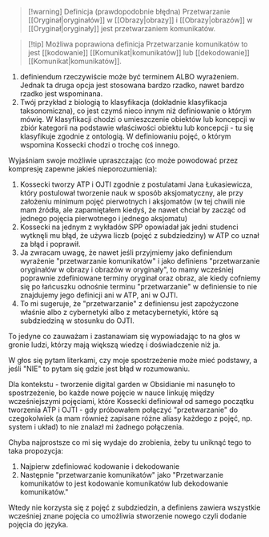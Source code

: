 > [!warning] Definicja (prawdopodobnie błędna) 
> Przetwarzanie [[Oryginał|oryginałów]] w [[Obrazy|obrazy]] i [[Obrazy|obrazów]] w [[Oryginał|oryginały]] jest przetwarzaniem komunikatów. 

> [!tip] Możliwa poprawiona definicja
  Przetwarzanie komunikatów to jest [[kodowanie]] [[Komunikat|komunikatów]] lub [[dekodowanie]] [[Komunikat|komunikatów]].

1. definiendum rzeczywiście może być terminem ALBO wyrażeniem. Jednak ta druga opcja jest stosowana bardzo rzadko, nawet bardzo rzadko jest wspominana. 
2. Twój przykład z biologią to klasyfikacja (dokładnie klasyfikacja taksonomiczna), co jest czymś nieco innym niż definiowanie o którym mówię. W klasyfikacji chodzi o umieszczenie obiektów lub koncepcji w zbiór kategorii na podstawie właściwości obiektu lub koncepcji - tu się klasyfikuje zgodnie z ontologią. W definiowaniu pojęć, o którym wspomina Kossecki chodzi o trochę coś innego. 

Wyjaśniam swoje możliwie upraszczając (co może powodować przez kompresję zapewne jakieś nieporozumienia): 
1. Kossecki tworzy ATP i OJTI zgodnie z postulatami Jana Łukasiewicza, który postulował tworzenie nauk w sposób aksjomatyczny, ale przy założeniu minimum pojęć pierwotnych i aksjomatów (w tej chwili nie mam źródła, ale zapamiętałem kiedyś, że nawet chciał by zacząć od jednego pojęcia pierwotnego i jednego aksjomatu)
2. Kossecki na jednym z wykładów SPP opowiadał jak jedni studenci wytknęli mu błąd, że używa liczb (pojęć z subdziedziny) w ATP co uznał za błąd i poprawił. 
3. Ja zwracam uwagę, że nawet jeśli przyjmiemy jako definiendum wyrażenie "przetwarzanie komunikatów" i jako definiens "przetwarzanie oryginałów w obrazy i obrazów w oryginały", to mamy wcześniej poprawnie zdefiniowane terminy oryginał oraz obraz, ale kiedy cofniemy się po łańcuszku odnośnie terminu "przetwarzanie" w definiensie to nie znajdujemy jego definicji ani w ATP, ani w OJTI. 
3. To mi sugeruje, że "przetwarzanie" z definiensu jest zapożyczone właśnie albo z cybernetyki albo z metacybernetyki, które są subdziedziną w stosunku do OJTI. 

To jedyne co zauważam i zastanawiam się wypowiadając to na głos w gronie ludzi, którzy mają większą wiedzę i doświadczenie niż ja. 

W głos się pytam literkami, czy moje spostrzeżenie może mieć podstawy, a jeśli "NIE" to pytam się gdzie jest błąd w rozumowaniu. 

Dla kontekstu - tworzenie digital garden w Obsidianie mi nasunęło to spostrzeżenie, bo każde nowe pojęcie w nauce linkuję między wcześniejszymi pojęciami, które Kossecki definiował od samego początku tworzenia ATP i OJTI - gdy próbowałem połączyć "przetwarzanie" do czegokolwiek (a mam również zapisane różne aliasy każdego z pojęć, np. system i układ) to nie znalazł mi żadnego połączenia.

Chyba najprostsze co mi się wydaje do zrobienia, żeby tu uniknąć tego to taka propozycja: 
1. Najpierw zdefiniować kodowanie i dekodowanie
2. Następnie "przetwarzanie komunikatów" jako "Przetwarzanie komunikatów to jest kodowanie komunikatów lub dekodowanie komunikatów."

Wtedy nie korzysta się z pojęć z subdziedzin, a definiens zawiera wszystkie wcześniej znane pojęcia co umożliwia stworzenie nowego czyli dodanie pojęcia do języka.
